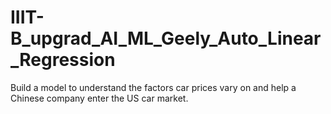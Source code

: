 # IIIT-B_upgrad_AI_ML_Geely_Auto_Linear_Regression
Build a model to understand the factors car prices vary on and help a Chinese company enter the US car market.
